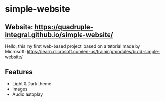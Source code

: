# simple-website

## Website: https://quadruple-integral.github.io/simple-website/

Hello, this my first web-based project, based on a tutorial made by Microsoft:
https://learn.microsoft.com/en-us/training/modules/build-simple-website/

## Features
- Light & Dark theme
- Images
- Audio autoplay
